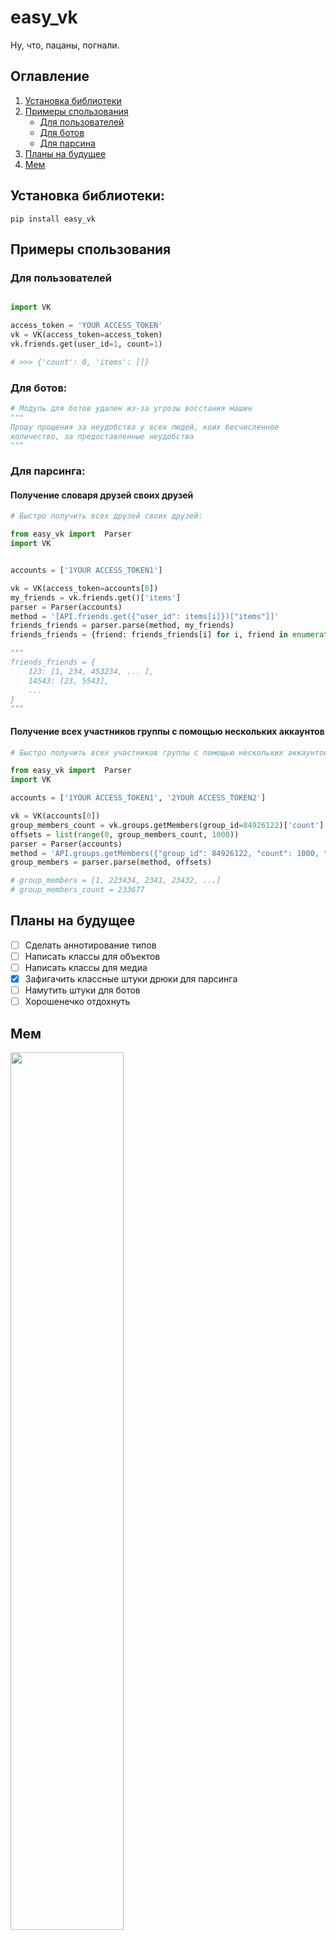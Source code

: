 # easy_vk
Ну, что, пацаны, погнали.

## Оглавление
1. [Установка библиотеки](https://github.com/Phinnik/easy_vk#установка-библиотеки)
1. [Примеры спользования](https://github.com/Phinnik/easy_vk#Примеры-спользования)
    - [Для пользователей](https://github.com/Phinnik/easy_vk#Для-пользователей)
    - [Для ботов](https://github.com/Phinnik/easy_vk#Для-ботов)
    - [Для парсина](https://github.com/Phinnik/easy_vk#Для-парсинга)
1. [Планы на будущее](https://github.com/Phinnik/easy_vk#Планы-на-будущее)
1. [Мем](https://github.com/Phinnik/easy_vk#Мем)


## Установка библиотеки:
```shell script
pip install easy_vk
```

## Примеры спользования
### Для пользователей
```python

import VK

access_token = 'YOUR ACCESS_TOKEN'
vk = VK(access_token=access_token)
vk.friends.get(user_id=1, count=1)

# >>> {'count': 0, 'items': []} 
```

### Для ботов:
```python
# Модуль для ботов удален из-за угрозы восстания машин
"""
Прошу прощения за неудобства у всех людей, коих бесчисленное 
количество, за предоставленные неудобства
""" 
```

### Для парсинга:
#### Получение словаря друзей своих друзей
```python
# Быстро получить всех друзей своих друзей:

from easy_vk import  Parser
import VK


accounts = ['1YOUR ACCESS_TOKEN1']

vk = VK(access_token=accounts[0])
my_friends = vk.friends.get()['items']
parser = Parser(accounts)
method = '[API.friends.get({"user_id": items[i]})["items"]]'
friends_friends = parser.parse(method, my_friends)
friends_friends = {friend: friends_friends[i] for i, friend in enumerate(my_friends)}

"""
friends_friends = {
    123: [1, 234, 453234, ... ],
    14543: [23, 5543],
    ...
}
"""
```

#### Получение всех участников группы с помощью нескольких аккаунтов
```python
# Быстро получить всех участников группы с помощью нескольких аккаунтов

from easy_vk import  Parser
import VK

accounts = ['1YOUR ACCESS_TOKEN1', '2YOUR ACCESS_TOKEN2']

vk = VK(accounts[0])
group_members_count = vk.groups.getMembers(group_id=84926122)['count']
offsets = list(range(0, group_members_count, 1000))
parser = Parser(accounts)
method = 'API.groups.getMembers({"group_id": 84926122, "count": 1000, "offset": items[i]})["items"]'
group_members = parser.parse(method, offsets)

# group_members = [1, 223434, 2341, 23432, ...]
# group_members_count = 233677
```

## Планы на будущее
- [ ] Сделать аннотирование типов
- [ ] Написать классы для объектов
- [ ] Написать классы для медиа
- [x] Зафигачить классные штуки дрюки для парсинга
- [ ] Намутить штуки для ботов
- [ ] Хорошенечко отдохнуть

## Мем
<img src="https://sun9-67.userapi.com/dUc3jo42I-uAB5m9pRNM37xDF3LtofvvnpQriw/sQkfjjtF0iI.jpg" width="60%">
